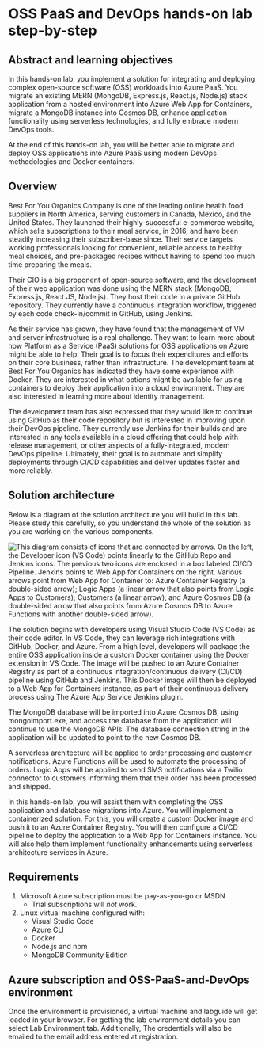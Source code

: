 
# OSS PaaS and DevOps hands-on lab step-by-step

## Abstract and learning objectives

In this hands-on lab, you implement a solution for integrating and deploying complex open-source software (OSS) workloads into Azure PaaS. You migrate an existing MERN (MongoDB, Express.js, React.js, Node.js) stack application from a hosted environment into Azure Web App for Containers, migrate a MongoDB instance into Cosmos DB, enhance application functionality using serverless technologies, and fully embrace modern DevOps tools.

At the end of this hands-on lab, you will be better able to migrate and deploy OSS applications into Azure PaaS using modern DevOps methodologies and Docker containers.

## Overview

Best For You Organics Company is one of the leading online health food suppliers in North America, serving customers in Canada, Mexico, and the United States. They launched their highly-successful e-commerce website, which sells subscriptions to their meal service, in 2016, and have been steadily increasing their subscriber-base since. Their service targets working professionals looking for convenient, reliable access to healthy meal choices, and pre-packaged recipes without having to spend too much time preparing the meals.

Their CIO is a big proponent of open-source software, and the development of their web application was done using the MERN stack (MongoDB, Express.js, React.JS, Node.js). They host their code in a private GitHub repository. They currently have a continuous integration workflow, triggered by each code check-in/commit in GitHub, using Jenkins.

As their service has grown, they have found that the management of VM and server infrastructure is a real challenge. They want to learn more about how Platform as a Service (PaaS) solutions for OSS applications on Azure might be able to help. Their goal is to focus their expenditures and efforts on their core business, rather than infrastructure. The development team at Best For You Organics has indicated they have some experience with Docker. They are interested in what options might be available for using containers to deploy their application into a cloud environment. They are also interested in learning more about identity management.

The development team has also expressed that they would like to continue using GitHub as their code repository but is interested in improving upon their DevOps pipeline. They currently use Jenkins for their builds and are interested in any tools available in a cloud offering that could help with release management, or other aspects of a fully-integrated, modern DevOps pipeline. Ultimately, their goal is to automate and simplify deployments through CI/CD capabilities and deliver updates faster and more reliably.

## Solution architecture

Below is a diagram of the solution architecture you will build in this lab. Please study this carefully, so you understand the whole of the solution as you are working on the various components.

![This diagram consists of icons that are connected by arrows. On the left, the Developer icon (VS Code) points linearly to the GitHub Repo and Jenkins icons. The previous two icons are enclosed in a box labeled CI/CD Pipeline. Jenkins points to Web App for Containers on the right. Various arrows point from Web App for Container to: Azure Container Registry (a double-sided arrow); Logic Apps (a linear arrow that also points from Logic Apps to Customers); Customers (a linear arrow); and Azure Cosmos DB (a double-sided arrow that also points from Azure Cosmos DB to Azure Functions with another double-sided arrow).](media/solution-architecture-diagram.png "Solution architecture diagram")

The solution begins with developers using Visual Studio Code (VS Code) as their code editor. In VS Code, they can leverage rich integrations with GitHub, Docker, and Azure. From a high level, developers will package the entire OSS application inside a custom Docker container using the Docker extension in VS Code. The image will be pushed to an Azure Container Registry as part of a continuous integration/continuous delivery (CI/CD) pipeline using GitHub and Jenkins. This Docker image will then be deployed to a Web App for Containers instance, as part of their continuous delivery process using The Azure App Service Jenkins plugin.

The MongoDB database will be imported into Azure Cosmos DB, using mongoimport.exe, and access the database from the application will continue to use the MongoDB APIs. The database connection string in the application will be updated to point to the new Cosmos DB.

A serverless architecture will be applied to order processing and customer notifications. Azure Functions will be used to automate the processing of orders. Logic Apps will be applied to send SMS notifications via a Twilio connector to customers informing them that their order has been processed and shipped.

In this hands-on lab, you will assist them with completing the OSS application and database migrations into Azure. You will implement a containerized solution. For this, you will create a custom Docker image and push it to an Azure Container Registry. You will then configure a CI/CD pipeline to deploy the application to a Web App for Containers instance. You will also help them implement functionality enhancements using serverless architecture services in Azure.

## Requirements

1. Microsoft Azure subscription must be pay-as-you-go or MSDN
    - Trial subscriptions will *not* work.
2. Linux virtual machine configured with:
    - Visual Studio Code
    - Azure CLI
    - Docker
    - Node.js and npm
    - MongoDB Community Edition

## **Azure subscription and OSS-PaaS-and-DevOps environment** ##
Once the environment is provisioned, a virtual machine and labguide will get loaded in your browser. For getting the lab environment details you can select Lab Environment tab. Additionally, The credentials will also be emailed to the email address entered at registration.

